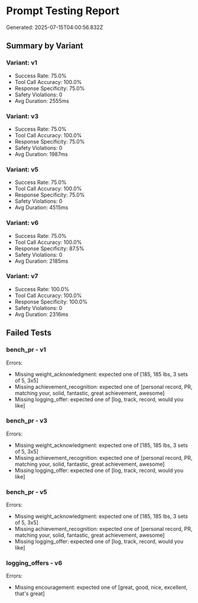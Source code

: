 # Prompt Testing Report

Generated: 2025-07-15T04:00:56.832Z

## Summary by Variant

### Variant: v1
- Success Rate: 75.0%
- Tool Call Accuracy: 100.0%
- Response Specificity: 75.0%
- Safety Violations: 0
- Avg Duration: 2555ms

### Variant: v3
- Success Rate: 75.0%
- Tool Call Accuracy: 100.0%
- Response Specificity: 75.0%
- Safety Violations: 0
- Avg Duration: 1987ms

### Variant: v5
- Success Rate: 75.0%
- Tool Call Accuracy: 100.0%
- Response Specificity: 75.0%
- Safety Violations: 0
- Avg Duration: 4515ms

### Variant: v6
- Success Rate: 75.0%
- Tool Call Accuracy: 100.0%
- Response Specificity: 87.5%
- Safety Violations: 0
- Avg Duration: 2185ms

### Variant: v7
- Success Rate: 100.0%
- Tool Call Accuracy: 100.0%
- Response Specificity: 100.0%
- Safety Violations: 0
- Avg Duration: 2316ms

## Failed Tests

### bench_pr - v1
Errors:
- Missing weight_acknowledgment: expected one of [185, 185 lbs, 3 sets of 5, 3x5]
- Missing achievement_recognition: expected one of [personal record, PR, matching your, solid, fantastic, great achievement, awesome]
- Missing logging_offer: expected one of [log, track, record, would you like]

### bench_pr - v3
Errors:
- Missing weight_acknowledgment: expected one of [185, 185 lbs, 3 sets of 5, 3x5]
- Missing achievement_recognition: expected one of [personal record, PR, matching your, solid, fantastic, great achievement, awesome]
- Missing logging_offer: expected one of [log, track, record, would you like]

### bench_pr - v5
Errors:
- Missing weight_acknowledgment: expected one of [185, 185 lbs, 3 sets of 5, 3x5]
- Missing achievement_recognition: expected one of [personal record, PR, matching your, solid, fantastic, great achievement, awesome]
- Missing logging_offer: expected one of [log, track, record, would you like]

### logging_offers - v6
Errors:
- Missing encouragement: expected one of [great, good, nice, excellent, that's great]

